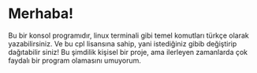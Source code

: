 # Merhaba!

Bu bir konsol programıdır, linux terminali gibi temel komutları türkçe olarak
yazabilirsiniz. Ve bu cpl lisansına sahip, yani istediğiniz gibib değiştirip 
dağıtabilir siniz! Bu şimdilik kişisel bir proje, ama ilerleyen zamanlarda çok faydalı bir
program olamasını umuyorum.
